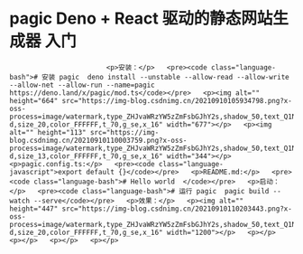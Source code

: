 # pagic Deno + React 驱动的静态网站生成器 入门
                            <p>安装：</p>   <pre><code class="language-bash"># 安装 pagic  deno install --unstable --allow-read --allow-write --allow-net --allow-run --name=pagic https://deno.land/x/pagic/mod.ts</code></pre>   <p><img alt="" height="664" src="https://img-blog.csdnimg.cn/20210910105934798.png?x-oss-process=image/watermark,type_ZHJvaWRzYW5zZmFsbGJhY2s,shadow_50,text_Q1NETiBA5b6Q5ZCM5L-d,size_20,color_FFFFFF,t_70,g_se,x_16" width="677"></p>   <p><img alt="" height="113" src="https://img-blog.csdnimg.cn/20210910110003759.png?x-oss-process=image/watermark,type_ZHJvaWRzYW5zZmFsbGJhY2s,shadow_50,text_Q1NETiBA5b6Q5ZCM5L-d,size_13,color_FFFFFF,t_70,g_se,x_16" width="344"></p>   <p>pagic.config.ts:</p>   <pre><code class="language-javascript">export default {}</code></pre>   <p>README.md:</p>   <pre><code class="language-bash"># Hello world  </code></pre>   <p>启动：</p>   <pre><code class="language-bash"># 运行 pagic  pagic build --watch --serve</code></pre>   <p>效果：</p>   <p><img alt="" height="447" src="https://img-blog.csdnimg.cn/20210910110203443.png?x-oss-process=image/watermark,type_ZHJvaWRzYW5zZmFsbGJhY2s,shadow_50,text_Q1NETiBA5b6Q5ZCM5L-d,size_20,color_FFFFFF,t_70,g_se,x_16" width="1200"></p>   <p></p>   <p></p>   <p></p>   <p></p>  